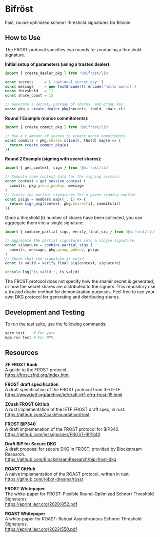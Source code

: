 # Bifröst

Fast, round-optimized schnorr threshold signatures for Bitcoin.

## How to Use

The FROST protocol specifies two rounds for producing a threshold signature.

**Initial setup of parameters (using a trusted dealer):**

```ts
import { create_dealer_pkg } from '@bifrost/lib'

const secrets     = [ 'optional_secret_key' ]
const message     = new TextEncoder().encode('hello world!')
const threshold   = 11
const share_count = 15

// Generate a secret, package of shares, and group key.
const pkg = create_dealer_pkg(secrets, thold, share_ct)
```

**Round 1 Example (nonce commitments):**

```ts
import { create_commit_pkg } from '@bifrost/lib'

// Use a t amount of shares to create nonce commitments.
const commits = pkg.shares.slice(0, thold).map(e => {
  return create_commit_pkg(e)
})
```

**Round 2 Example (signing with secret shares):**

```ts
import { get_context, sign } from '@bifrost/lib'

// Compute some context data for the signing session.
const context = get_session_context (
  commits, pkg.group_pubkey, message
)
// Create the partial signatures for a given signing context.
const psigs = members.map((_, i) => {
  return sign_msg(context, pkg.shares[i], commits[i])
})
```

Once a threshold (t) number of shares have been collected, you can aggregate them into a single signature:

```ts
import { combine_partial_sigs, verify_final_sig } from '@bifrost/lib'

// Aggregate the partial signatures into a single signature.
const signature = combine_partial_sigs (
  commits, message, pkg.group_pubkey, psigs
)
// Check that the signature is valid
const is_valid = verify_final_sig(context, signature)

console.log('is valid:', is_valid)
```

The FROST protocol does not specify how the shamir secret is generated, or how the secret shares are distributed to the signers. This repository use a trusted dealer method for demonstration purposes. Feel free to use your own DKG protocol for generating and distributing shares.

## Development and Testing

To run the test suite, use the following commands:

```bash
yarn test    # For yarn.
npm run test # For NPM.
```

## Resources

**ZF FROST Book**  
A guide to the FROST protocol.  
https://frost.zfnd.org/index.html  

**FROST draft specification**  
A draft specification of the FROST protocol from the IETF.  
https://www.ietf.org/archive/id/draft-irtf-cfrg-frost-15.html  

**ZCash FROST GitHub**  
A rust implementation of the IETF FROST draft spec, in rust.  
https://github.com/ZcashFoundation/frost  

**FROST BIP340**  
A draft implemenation of the FROST protocol for BIP340.  
https://github.com/jesseposner/FROST-BIP340  

**Draft BIP for Secure DKG**  
A draft proposal for secure DKG in FROST, provided by Blockstream Research.  
https://github.com/BlockstreamResearch/bip-frost-dkg  

**ROAST GitHub**  
A naive implementation of the ROAST protocol, written in rust.  
https://github.com/robot-dreams/roast  

**FROST Whitepaper**  
The white-paper for FROST: Flexible Round-Optimized Schnorr Threshold Signatures  
https://eprint.iacr.org/2020/852.pdf  

**ROAST Whitepaper**  
A white-paper for ROAST: Robust Asynchronous Schnorr Threshold Signatures.  
https://eprint.iacr.org/2022/550.pdf  
